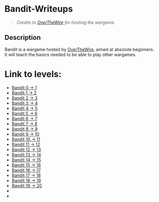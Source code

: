 # Bandit-Writeups
 > *Credits to [OverTheWire](http://overthewire.org/wargames/bandit) for hosting the wargame.*

## Description 
Bandit is a wargame hosted by [OverTheWire](http://overthewire.org/wargames/bandit), aimed at absolute beginners. It will teach the basics needed to be able to play other wargames.

# Link to levels:
+ [Bandit 0 -> 1](./Bandit%200%20--%201/README.md)
+ [Bandit 1 -> 2](./Bandit%201%20--%202/README.md)
+ [Bandit 2 -> 3](./Bandit%202%20--%203/README.md)
+ [Bandit 3 -> 4](./Bandit%203%20--%204/README.md)
+ [Bandit 4 -> 5](./Bandit%204%20--%205/README.md)
+ [Bandit 5 -> 6](./Bandit%205%20--%206/README.md)
+ [Bandit 6 -> 7](./Bandit%206%20--%207/README.md)
+ [Bandit 7 -> 8](./Bandit%207%20--%208/README.md)
+ [Bandit 8 -> 9](./Bandit%208%20--%209/README.md)
+ [Bandit 9 -> 10](./Bandit%209%20--%2010/README.md)
+ [Bandit 10 -> 11](./Bandit%2010%20--%2011/README.md)
+ [Bandit 11 -> 12](./Bandit%2011%20--%2012/README.md)
+ [Bandit 12 -> 13](./Bandit%2012%20--%2013/README.md)
+ [Bandit 13 -> 14](./Bandit%2013%20--%2014/README.md)
+ [Bandit 14 -> 15](./Bandit%2014%20--%2015/README.md)
+ [Bandit 15 -> 16](./Bandit%2015%20--%2016/README.md)
+ [Bandit 16 -> 17](./Bandit%2016%20--%2017/README.md)
+ [Bandit 17 -> 18](./Bandit%2017%20--%2018/README.md)
+ [Bandit 18 -> 19](./Bandit%2018%20--%2019/README.md)
+ [Bandit 19 -> 20](./Bandit%2019%20--%2020/README.md)
+
+
